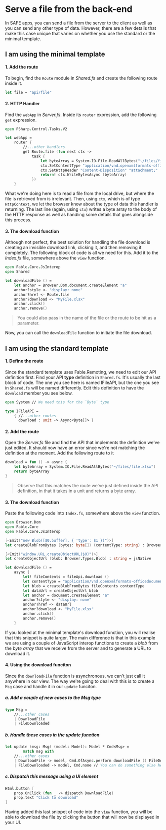 # Serve a file from the back-end

In SAFE apps, you can send a file from the server to the client as well as you can send any other type of data. However, there are a few details that make this case unique that varies on whether you use the standard or the minimal template.



## I am using the minimal template

#### 1. Add the route

To begin, find the `Route` module in *Shared.fs* and create the following route inside it.

```fsharp
let file = "api/file"
```

#### 2. HTTP Handler

Find the `webApp` in *Server.fs*. Inside its `router` expression, add the following `get` expression.

```fsharp
open FSharp.Control.Tasks.V2

let webApp =
    router {
        //...other handlers
        get Route.file (fun next ctx ->
            task {
                let byteArray = System.IO.File.ReadAllBytes("~/files/file.xlsx")
                ctx.SetContentType "application/vnd.openxmlformats-officedocument.spreadsheetml.sheet"
                ctx.SetHttpHeader "Content-Disposition" "attachment;"
                return! ctx.WriteBytesAsync (byteArray)
            })
    }
```

What we're doing here is to read a file from the local drive, but where the file is retrieved from is irrelevant. Then, using `ctx`, which is of type `HttpContext`, we let the browser know about the type of data this handler is returning. The last line (again, using `ctx`) writes a byte array to the body of the HTTP response as well as handling some details that goes alongside this process.

#### 3. The download function

Although not perfect, the best solution for handling the file download is creating an invisible download link, clicking it, and then removing it completely. The following block of code is all we need for this. Add it to the *Index.fs* file, somewhere above the `view` function.

```fsharp
open Fable.Core.JsInterop
open Shared

let downloadFile () =
    let anchor = Browser.Dom.document.createElement "a"
    anchor?style <- "display: none"
    anchor?href <- Route.file
    anchor?download <- "MyFile.xlsx"
    anchor.click()
    anchor.remove()
```

> You could also pass in the name of the file or the route to be hit as a parameter.

Now, you can call the `downloadFile` function to initiate the file download.



## I am using the standard template

#### 1. Define the route

Since the standard template uses Fable.Remoting, we need to edit our API definition first. Find your API **type** definition in `Shared.fs`. It's usually the last block of code. The one you see here is named IFileAPI, but the one you see in `Shared.fs` will be named differently. Edit this definition to have the `download` member you see below.

```fsharp
open System // We need this for the `Byte` type

type IFileAPI =
	{ //...other routes 
	  download : unit -> Async<Byte[]> }
```

#### 2. Add the route

Open the *Server.fs* file and find the API that implements the definition we've just edited. It should now have an error since we're not matching the definition at the moment. Add the following route to it

```fsharp
download = fun () -> async {
    let byteArray = System.IO.File.ReadAllBytes("~/files/file.xlsx")
    return byteArray
}
```

> Observe that this matches the route we've just defined inside the API definition, in that it takes in a unit and returns a byte array.

#### 3. The download function

Paste the following code into `Index.fs`, somewhere above the `view` function.

```fsharp
open Browser.Dom
open Fable.Core
open Fable.Core.JsInterop

[<Emit("new Blob([$0.buffer], { 'type': $1 })")>]
let createBlobFromBytes (bytes: byte[]) (contentType: string) : Browser.Types.Blob = jsNative

[<Emit("window.URL.createObjectURL($0)")>]
let createObjectUrl (blob: Browser.Types.Blob) : string = jsNative

let downloadFile () =
    async {
        let! fileContents = fileApi.download ()
        let contentType = "application/vnd.openxmlformats-officedocument.spreadsheetml.sheet"
        let blob = createBlobFromBytes fileContents contentType
        let dataUrl = createObjectUrl blob
        let anchor = document.createElement "a"
        anchor?style <- "display: none"
        anchor?href <- dataUrl
        anchor?download <- "MyFile.xlsx"
        anchor.click()
        anchor.remove()
    }
```

If you looked at the minimal template's download function, you will realise that this snippet is quite larger. The main difference is that in this example we are using a couple of JavaScript interop functions to create a *blob* from the *byte array* that we receive from the server and to generate a URL to download it.

#### 4. Using the download funciton

Since the `downloadFile` function is asynchronous, we can't just call it anywhere in our view. The way we're going to deal with this is to create a `Msg` case and handle it in our `update` funciton.

##### a. Add a couple of new cases to the Msg type

```fsharp
type Msg =
    //...other cases
    | DownloadFile
    | FileDownloaded
```

##### b. Handle these cases in the update function

```fsharp
let update (msg: Msg) (model: Model): Model * Cmd<Msg> =
		match msg with
    //...other cases
    | DownloadFile -> model, Cmd.OfAsync.perform downloadFile () FileDownloaded
    | FileDownloaded -> model, Cmd.none // You can do something else here
```

##### c. Dispatch this *message* using a UI element

```fsharp
Html.button [
    prop.OnClick (fun _ -> dispatch DownloadFile)
    prop.text "Click to download" 
]
```

Having added this last snippet of code into the `view` function, you will be able to download the file by clicking the button that will now be displayed in your UI.



